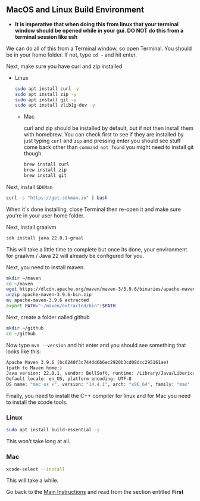## MacOS and Linux Build Environment

* **It is imperative that when doing this from linux that your terminal window should be opened while in your gui. DO
  NOT do this from a terminal session like ssh**

We can do all of this from a Terminal window, so open Terminal. You should be in your home folder. If not, type `cd ~`
and hit enter.

Next, make sure you have curl and zip installed

* Linux
  ```bash
  sudo apt install curl -y
  sudo apt install zip -y
  sudo apt install git -y
  sudo apt install zlib1g-dev -y
  ```
  * Mac

    curl and zip should be installed by default, but if not then install them with homebrew. You can check first to see
    if they are installed by just typing `curl` and `zip` and pressing enter you should see stuff come back other
    than `command not found` you might need to install git though.
    ```bash
    brew install curl
    brew install zip
    brew install git
    ```

Next, install `SDKMan`

```bash
curl -s "https://get.sdkman.io" | bash
```

When it's done installing, close Terminal then re-open it and make sure you're in your user home folder.

Next, install graalvm

```bash
sdk install java 22.0.1-graal
```

This will take a little time to complete but once its done, your environment for graalvm / Java 22 will already be
configured for you.

Next, you need to install maven.

```bash
mkdir ~/maven
cd ~/maven
wget https://dlcdn.apache.org/maven/maven-3/3.9.6/binaries/apache-maven-3.9.6-bin.zip
unzip apache-maven-3.9.6-bin.zip
mv apache-maven-3.9.6 extracted
export PATH="~/maven/extracted/bin":$PATH
```

Next, create a folder called github

```bash
mkdir ~/github
cd ~/github
```

Now type `mvn --version` and hit enter and you should see something that looks like this:

```bash
Apache Maven 3.9.6 (bc0240f3c744dd6b6ec2920b3cd08dcc295161ae)
(path to Maven home:)
Java version: 22.0.1, vendor: BellSoft, runtime: /Library/Java/LibericaNativeImageKit/liberica-vm-full-24.0.1-openjdk22/Contents/Home
Default locale: en_US, platform encoding: UTF-8
OS name: "mac os x", version: "14.4.1", arch: "x86_64", family: "mac"
```

Finally, you need to install the C++ compiler for linux and for Mac you need to install the xcode tools.

### Linux

```bash
sudo apt install build-essential -y
```

This won't take long at all.

### Mac

```bash
xcode-select --install
```

This will take a while.

Go back to the [Main Instructions](./environment.md) and read from the section entitled **First**
